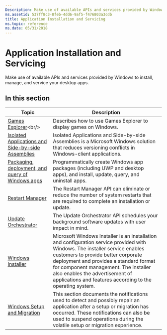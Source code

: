 ```yaml
---
Description: Make use of available APIs and services provided by Windows to install, manage, and service your desktop apps.
ms.assetid: 537ff8c3-8feb-4dd6-9af5-f476803a3cdb
title: Application Installation and Servicing
ms.topic: reference
ms.date: 05/31/2018
---
```


# Application Installation and Servicing

Make use of available APIs and services provided by Windows to install, manage, and service your desktop apps.

## In this section



| Topic                                                                                                                          | Description                                                                                                                                                                                                                                                                                                                                                     |
|--------------------------------------------------------------------------------------------------------------------------------|-----------------------------------------------------------------------------------------------------------------------------------------------------------------------------------------------------------------------------------------------------------------------------------------------------------------------------------------------------------------|
| [Games Explorer](https://msdn.microsoft.com/library/Hh437965(v=VS.85).aspx)<br/>                                                              | Describes how to use Games Explorer to display games on Windows.<br/>                                                                                                                                                                                                                                                                                     |
| [Isolated Applications and Side-by-side Assemblies](https://docs.microsoft.com/windows/desktop/SbsCs/isolated-applications-and-side-by-side-assemblies-portal)<br/> | Isolated Applications and Side-by-side Assemblies is a Microsoft Windows solution that reduces versioning conflicts in Windows-client applications.<br/>                                                                                                                                                                                                  |
| [Packaging, deployment, and query of Windows apps](https://docs.microsoft.com/windows/desktop/appxpkg/appx-portal)<br/>                                       | Programmatically create Windows app packages (including UWP and desktop apps), and install, update, query, and uninstall apps.<br/>                                                                                                                                                                                                                                                  |
| [Restart Manager](https://docs.microsoft.com/windows/desktop/RstMgr/restart-manager-portal)<br/>                                                                    | The Restart Manager API can eliminate or reduce the number of system restarts that are required to complete an installation or update. <br/>                                                                                                                                                                                                              |
| [Update Orchestrator](/UpdateOrchestrator/index.md)<br/>                                                                    | The Update Orchestrator API schedules your background software updates with user impact in mind. <br/>                                                                                                                                                                                                              |
| [Windows Installer](https://docs.microsoft.com/windows/desktop/Msi/windows-installer-portal)<br/>                                                                 | Microsoft Windows Installer is an installation and configuration service provided with Windows. The installer service enables customers to provide better corporate deployment and provides a standard format for component management. The installer also enables the advertisement of applications and features according to the operating system.<br/> |
| [Windows Setup and Migration](https://docs.microsoft.com/previous-versions/windows/desktop/wnf/windows-setup-and-migration-portal)<br/>                          | This section documents the notifications used to detect and possibly repair an application after a setup or migration has occurred. These notifications can also be used to suspend operations during the volatile setup or migration experience.<br/>                                                                                                    |



 

 

 





